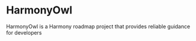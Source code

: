 # HarmonyOwl
HarmonyOwl  is a Harmony roadmap project that provides reliable guidance for developers
